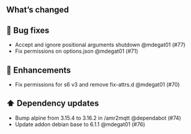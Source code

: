## What’s changed

## 🐛 Bug fixes

- Accept and ignore positional arguments shutdown @mdegat01 (#77)
- Fix permissions on options.json @mdegat01 (#71)

## 🚀 Enhancements

- Fix permissions for s6 v3 and remove fix-attrs.d @mdegat01 (#70)

## ⬆️ Dependency updates

- Bump alpine from 3.15.4 to 3.16.2 in /amr2mqtt @dependabot (#74)
- Update addon debian base to 6.1.1 @mdegat01 (#76)
